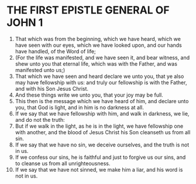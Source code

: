 ﻿# THE FIRST EPISTLE GENERAL OF JOHN  1
1. That which was from the beginning, which we have heard, which we have seen with our eyes, which we have looked upon, and our hands have handled, of the Word of life; 
2. (For the life was manifested, and we have seen it, and bear witness, and shew unto you that eternal life, which was with the Father, and was manifested unto us;) 
3. That which we have seen and heard declare we unto you, that ye also may have fellowship with us: and truly our fellowship is with the Father, and with his Son Jesus Christ. 
4. And these things write we unto you, that your joy may be full. 
5. This then is the message which we have heard of him, and declare unto you, that God is light, and in him is no darkness at all. 
6. If we say that we have fellowship with him, and walk in darkness, we lie, and do not the truth: 
7. But if we walk in the light, as he is in the light, we have fellowship one with another, and the blood of Jesus Christ his Son cleanseth us from all sin. 
8. If we say that we have no sin, we deceive ourselves, and the truth is not in us. 
9. If we confess our sins, he is faithful and just to forgive us our sins, and to cleanse us from all unrighteousness. 
10. If we say that we have not sinned, we make him a liar, and his word is not in us. 
